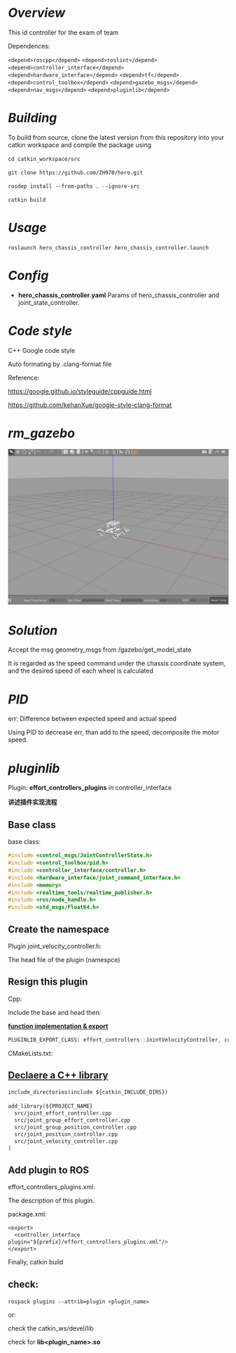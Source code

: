 

# ***Overview***

This id controller for the exam of team

Dependences:

`<depend>roscpp</depend>`
  `<depend>roslint</depend>`
  `<depend>controller_interface</depend>`
  `<depend>hardware_interface</depend>`
  `<depend>tf</depend>`
  `<depend>control_toolbox</depend>`
  `<depend>gazebo_msgs</depend>`
  `<depend>nav_msgs</depend>`
  `<depend>pluginlib</depend>`



# ***Building***

To build from source, clone the latest version from this repository into your catkin workspace and compile the package using

`cd catkin_workspace/src`

`git clone https://github.com/ZH970/hero.git`

`rosdep install --from-paths . --ignore-src`

`catkin build`

# ***Usage***

`roslaunch hero_chassis_controller hero_chassis_controller.launch`

# ***Config***

- **hero_chassis_controller.yaml**  Params of hero_chassis_controller and joint_state_controller.

# ***Code style***

C++ Google code style

Auto formating by .clang-format file

Reference:

https://google.github.io/styleguide/cppguide.html

https://github.com/kehanXue/google-style-clang-format

# ***rm_gazebo***

![Image](rm_gazebo.jpg)



# ***Solution***

Accept the msg geometry_msgs from /gazebo/get_model_state

It is regarded as the speed command under the chassis coordinate system, and the desired speed of each wheel is calculated

# ***PID***

err: Difference between expected speed and actual speed

Using PID to decrease err, than add to the speed, decomposite the motor speed.



# ***pluginlib***

Plugin:   **effort_controllers_plugins** in controller_interface

**讲述插件实现流程**


## Base class
base class: 

```c++
#include <control_msgs/JointControllerState.h>
#include <control_toolbox/pid.h>
#include <controller_interface/controller.h>
#include <hardware_interface/joint_command_interface.h>
#include <memory>
#include <realtime_tools/realtime_publisher.h>
#include <ros/node_handle.h>
#include <std_msgs/Float64.h>
```



## Create the namespace

Plugin joint_velocity_controller.h:

The head file of the plugin  (namespce)



## Resign this plugin

Cpp:

Include the base and head then:

<u>**function implementation & export**</u>

```c++
PLUGINLIB_EXPORT_CLASS( effort_controllers::JointVelocityController, controller_interface::ControllerBase)
```



CMakeLists.txt:

## <u>**Declaere a C++ library**</u>

```
include_directories(include ${catkin_INCLUDE_DIRS})

add_library(${PROJECT_NAME}
  src/joint_effort_controller.cpp
  src/joint_group_effort_controller.cpp
  src/joint_group_position_controller.cpp
  src/joint_position_controller.cpp
  src/joint_velocity_controller.cpp
)
```



## Add plugin to ROS

effort_controllers_plugins.xml:

The description of this plugin.



package.xml:

```
<export>
  <controller_interface plugin="${prefix}/effort_controllers_plugins.xml"/>
</export>
```



Finally, catkin build 

## check:

`rospack plugins --attrib=plugin <plugin_name>`

or:

check the catkin_ws/devel/lib

check for **lib<plugin_name>.so** 
